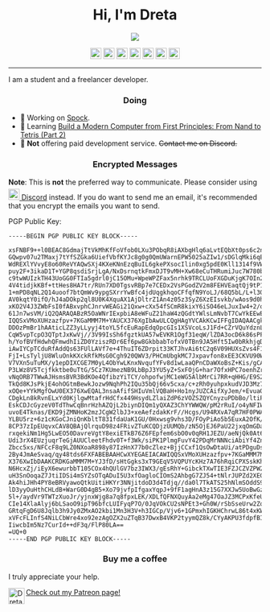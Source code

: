 <h1 align="center">Hi, I'm Dreta</h1>
                         
<p align="center"><img align="center" src="https://github-readme-stats.vercel.app/api?username=Dreta&show_icons=true&theme=dark"></p>

<p align="center">
  <a href="https://dreta.github.io"><img alt="Dreta | Website" width="22px" src="https://image.flaticon.com/icons/svg/3430/3430319.svg" /></a>
  <a href="https://twitter.com/Dretacbe"><img alt="Dreta | Twitter" width="22px" src="https://image.flaticon.com/icons/svg/733/733579.svg" /></a>
  <a href="https://reddit.com/u/Dretacbe"><img alt="Dreta | Reddit" width="22px" src="https://image.flaticon.com/icons/svg/2111/2111589.svg" /></a>
  <a href="https://github.com/Dreta"><img alt="Dreta | GitHub" width="22px" src="https://image.flaticon.com/icons/svg/2111/2111425.svg" /></a>
  <a href="mailto:yangmain3@gmail.com"><img alt="Dreta | Email" width="22px" src="https://image.flaticon.com/icons/svg/732/732200.svg" /></a>
  <a href="https://dreta.github.io/discord.html"><img alt="Dreta | Discord" width="22px" src="https://image.flaticon.com/icons/svg/2111/2111370.svg" /></a>
  <a href="https://patreon.com/Dreta"><img alt="Dreta | Patreon" width="22px" src="https://image.flaticon.com/icons/svg/2111/2111548.svg" /></a>
</p>

---

I am a student and a freelancer developer.

<h3 align="center">Doing</h3>

- 🔭 Working on <a href="https://github.com/Spock-App">Spock</a>.
- 🌱 Learning <a href="https://www.coursera.org/learn/nand2tetris2">Build a Modern Computer from First Principles: From Nand to Tetris (Part 2)</a>
- 👯 <b>Not</b> offering paid development service. <s>Contact me on Discord.</s>

<h3 align="center">Encrypted Messages</h3>

<b>Note</b>: This is <b>not</b> the preferred way to communicate. Please consider using <a href="https://dreta.github.io/discord.html"><img alt="Dreta | Discord" width="22px" style="margin-top: 5px" src="https://image.flaticon.com/icons/svg/2111/2111370.svg" /> Discord</a> instead. If you do want to send me an email, it's recommended that you encrypt the emails you want to send.

PGP Public Key:

```
-----BEGIN PGP PUBLIC KEY BLOCK-----

xsFNBF9++l0BEAC8GdmajTtVkMhKfFoVfob0LXu3PObqR8iAXbgHlq6aLvtEQbXt0ps6c2nIkN7w
GQwpv07u2TMaxj7tYfSZGka6UiefVbfKYJc8g0g0QmUWarnEPW5025aZIw1/sDGlqMki6qEhJ5Bn
WdREXlYVvyE8o60ReVYAQwSXj4KXeKNnEzqBuIL6gkePXsocIlin0xg5pdE0Kll1314f9VWC3RPN
puy2F+3ikaD1T+YGP8qsdiSrjLgA/NxDsrnqtkFmxDJT9vMH+Xw68eCuTHRumiJuc7W780byRghv
c9twWUIzkTH43UoGG0FTIa5gdrl0jC15OMu+WpeWPZFax5nrhk9TRCLUoFXGDuKjgK7OIn2m1Hdz
4V4tidjkKBf+ttHes8HA7tr/RUn7XD0TgsvRBp7e7CEDx2VsPGodZV2m8FEHVEaqtQj9tP1xCCBK
1+mPD8qNL2Q14uoof7btQmWv9ypgSXrrYwBfc4jdUqgkhqoCFfqfN9YoLJ/68Q5bL/L+l3OH2YLb
AV0kqtY0ifO/hJ4aDOkp2ql8U0K4XquAX1AjDltrZ1An4z05z3SyZ6XzEIsvkb/wAos9d0hr0Pk/
xKO2V4J3ZWbFsI0fABxvphCJnrvWEAGi21Qxw+cXx54fSCmR8kixY6iSO46eLJuxIw4+2/oJcJ4Z
61Jn7wsVM/iQ2QARAQABzR5OaWNrIExpbiA8eWFuZ21haW4zQGdtYWlsLmNvbT7CwYkEEwEIADMW
IQQSxVMoXUHzazfpv+7KGaMMM7M+YAUCX376XgIbAwULCQgHAgYVCAkKCwIFFgIDAQAACgkQyhmj
DDOzPmBr1hAAticLZZ3yLLyyj4toYL5fcEuRapEdqOpcGIs1XSVcoLsJ1Fd+CZrVQuYdznL12vUZ
CqW5vpTcpO3QTptJxKwVj//3V99IsSh6fgztkUA57wEVKR1Ogf31eqW/lZDA3ocD6k86sPF4Rxci
h/YofBVfHdwhQFmwdhIiZD0YziszRDr6Ef6pw8GkbbabTofxV0TBn9JA5Hft5Iw0bRkhjgDe5TC3
iAwIYCpTCduRfAddQs63FUlLAVf7e+4ThuIT6ZDrpit33KTJhvAi6tC2q6V09HUXsZvs4F1T0+ia
FjI+LsTyljU8WluOnkKXckRfkMsG0Cgh920QWV3/PHCmUbgkMC7Jxpavfon8xEE3CKVU90Whz0pZ
V7VXn5uTuMX/y1epDIXCGE7M0yL4ObYwLKnxNvqufYFv8d1wLaaQPnCDaWXoBsZ+Kis/gCAQdky3
P3LWz8V5Tcjfkktbe0uTtG/5Cz7KUmezNB9LbBpJ3YU5yZ+SxFOjG+har7OfxHPC7oenhZrzCAsK
vNqORB7TWwAJHsmsBVR3BdKOe4QfibzYiTCY/ohpofwjMC1eWG5AlbMrCi7RR+qHHG/E9S277LLo
TkQd8KJsPkjE4ohOGtmBewkJozw9NqhPh2IQu35bQj66v5cxa/c+zRh0yuhpxkudVJD3Mz7NLe0M
xOQe+YYkMgfOwU0EX376XwEQAL3nsaAfifSHIuVmlVQBaH+Ho1nyJUZCAifXyJem/+EvuaO1tpp5
CDgkLn8kRvnELxYd0KjlgwMtafrHdCfx449HsydLZlaiZdP6zVOZSZQYCnyzuPDbBo/ltiP5B2uh
EskCDJcGyzeV0TdThwCqBnrHzhAZQjL2biynDIQm1yQXAZ3ChYYWWQW/pM2rRuI/o4yNFIWlbToe
uvoE4Tknas/EKD9jZMNHoK2mzJCgW2lbJ3+xeAefzdakKrF//Hcgs/U94RXvA7qR7HF0PWAsBDDj
YLBU5rz+6z1cKGoCJniQnKbltT831fdaUaK1GU/0Hxwsg9vhs3D/FOyPiAo5b5EuxA2OfK/KgNva
8CP37zIpEUqvxCAV8QBAjQlrquD98z4FRivZTuKCQDjzUUMQb/zN5OjEJ6PaU22jxqOmGDanxnc0
rxqekiNm1Hg5LwEO50DavreVgtY8exiETkB76Z6FEpfem6sbO0v0qRH1JEZU/aeNjQk0At6/pyRj
Udi3rX4EUzjuqrTeGjAUUCleetFhdv0T+f3Wk/siPK1PlmgFuvY42PDqMrNNNciAbiYf4ZnfRmh2
Zbcc5xs/NFCcF8q9LZ0NXoaR898y87IzHnX77b0cZlez+BjjCCxf1QsOwDtaUi/atPDguDsrKCXX
2By4JmAeSvaq/qy48tds6FXFABEBAAHCwXYEGAEIACAWIQQSxVMoXUHzazfpv+7KGaMMM7M+YAUC
X376XwIbDAAKCRDKGaMMM7M+YJ3fD/sHtGgks3xT9GEqV5VQPUYcKHz7A76hRqiCPXSskKhhH9v+
N6HcxZj/iEyX6ewurbbT105COx4hQUlGV7bz3IWX3/gEsRhY+GibckTXwTIE3FZJCZVZPW2/hARJ
uH3SnOoqaZ7JtiIDSi4mSYZsOTqADuI5U3xfOagloCIOmS2AhbgG7ZJ54+tNlrJUPZd2XEG9Aiqd
Ak4hiJHh4PY8eBRVyawoQtkUitiHKYr3NNjitdoD3d4Tdjq//da0l7TkATS25hNlmSOddS9ki4Ji
lD3yyOuHthCHLdB+WarG0D4gB5+Xo79jvfpIfgaxYqpJ+9fF1agHnA3z15G7XXJw5UoBwGzCjtne
5l+/aydVr9TWTzXuoJr/yjnxWjg8a7q8fpxLEK/XDLfQFNXQuyAa2eMg47OaJZ3MCPxKfeUAyWQS
CIe14XlaAlyj6bLSaoO9ipT96bfcLUIFyqP7O/0JqVOkCU2sNPEt3+Gh0W/rSbSseUrw2ZqHcgTb
GRtqFgD6U8Jqlb3h9Jy0ZMxAO2kbi1Mn3H3V+h3IGCp/Vjv6+1GPmxhIGKHChrwL86t4xKWYHYqk
xVFcFLInfS4NiLCbWre4xo92ezAgOZX2uZTqB37DwxB4VKP2tyymQZ8k/CYyAKPU3fdpfBIZRJuI
IiwcbIm5Nz7CurId++dF3q/FlP80LA==
=UQ+0
-----END PGP PUBLIC KEY BLOCK-----
```

<h3 align="center">Buy me a coffee</h3>

I truly appreciate your help.

<a href="https://patreon.com/Dreta"><img align="left" alt="Dreta | Patreon" width="32px" src="https://image.flaticon.com/icons/svg/2111/2111548.svg" /> Check out my Patreon page!</a>
